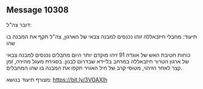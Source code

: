## Message 10308

דובר צה"ל:

תיעוד: מחבלי חיזבאללה זוהו נכנסים למבנה צבאי של הארגון, צה"ל תקף את המבנה בו שהו

כוחות חטיבת האש של אוגדה 91 זיהו מוקדם יותר היום מחבלים נכנסים למבנה צבאי של ארגון הטרור חיזבאללה במרחב בליידא שבדרום לבנון.
בסגירת מעגל מהירה, זמן קצר לאחר הזיהוי, מטוסי קרב של חיל האוויר תקפו את המבנה בו שהו המחבלים.

מצורף תיעוד בנושא: https://bit.ly/3VOAXlh

